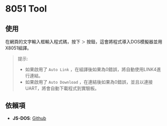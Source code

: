 # 8051 Tool

## 使用
在網頁的文字輸入框輸入程式碼，按下 `＞` 按鈕，這會將程式導入DOS模擬器並用X8051組譯。

> 提示:
> - 如果啟用了 `Auto Link` ，在組譯後如果為0錯誤，將自動使用LINK4進行連結。
> - 如果啟用了 `Auto Download` ，在連結後如果為0錯誤，並且以連接UART，將會自動下載程式到實驗板。

## 依賴項
- **JS-DOS**: [Github](https://js-dos.com/)

